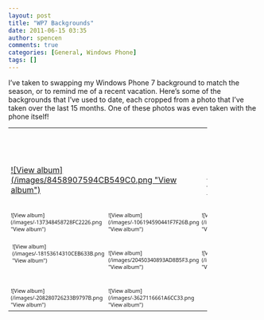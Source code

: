 ```yaml
---
layout: post
title: "WP7 Backgrounds"
date: 2011-06-15 03:35
author: spencen
comments: true
categories: [General, Windows Phone]
tags: []
---
```



I’ve taken to swapping my Windows Phone 7 background to match the season, or to remind me of a recent vacation. Here’s some of the backgrounds that I’ve used to date, each cropped from a photo that I’ve taken over the last 15 months. One of these photos was even taken with the phone itself!
  <div style="padding-bottom: 0px; margin: 0px; padding-left: 0px; padding-right: 0px; display: inline; float: none; padding-top: 0px" id="scid:66721397-FF69-4ca6-AEC4-17E6B3208830:1f380638-1b92-4024-b4a7-8eeb74c827e7" class="wlWriterEditableSmartContent"><table border=0 cellspacing=0 cellpadding=0 style='outline:none;border-style:none;margin:0px;padding:0px;width:400px;border-collapse:collapse;' >                     <tr>                        <td colspan=2 style='outline:none;border-style:none;margin:0px;padding:5px 0px 5px 5px;width:157px;vertical-align:bottom;' >                            <a href="https://iili0a.bay.livefilestore.com/y1mjHmbBH97vAfezEWUa-azr2trh7-O_Gmh_APO5OJHp7TqPSxcplmsEER81RdGrXOt_E4sTug-05u1Gl069x-0_FeBU2W4kD14LcrjFccEgzzacz99roZZyFRWZHFcH51A8ccZpWFsy0L3AdFlTREawg/Horseshoe%20Falls.jpg?psid=1" target="_blank" border="0" style="outline:none;border-style:none;margin:0px;padding:0px;">                                ![View album](/images/8458907594CB549C0.png "View album")</a>                        </td>                        <td colspan=3 style='vertical-align:middle;margin:0px;padding:5px 5px 5px 0px;outline:none;border-style:none;width:223px' >                            <div style="margin-left:10px;top:-3%;" >                                <div style='width:223px;overflow:visible;'><a style="text-decoration:none;" href="https://cid-685d1a7aacddb89c.skydrive.live.com/redir.aspx?page=browse&amp;resid=685D1A7AACDDB89C!611&amp;type=5&amp;authkey=sfrhdYLGyYs%24&amp;Bsrc=Photomail&amp;Bpub=SDX.Photos" target="_blank"><span  style="line-height:1.26em;padding:0px;width:223px;font-size:26pt;font-family:'Segoe UI', helvetica, arial, sans-serif;"  defaultText="Enter album name here">Phone Backgrounds</span></a></div>                                <div style="padding:10px 0px 0px 0px;margin:0px;">                                   <table border=0 cellspacing=0 cellpadding=0 style="margin:0px;padding:0px;outline:none;border-style:none;border-collapse:collapse;width:auto;">                                        <tr>                                            <td style="vertical-align:top;outline:none;border-style:none;margin:0px;padding:10px 15px 6px 0px;"><a href="https://cid-685d1a7aacddb89c.skydrive.live.com/redir.aspx?page=play&amp;resid=685D1A7AACDDB89C!611&amp;type=5&amp;authkey=sfrhdYLGyYs%24&amp;Bsrc=Photomail&amp;Bpub=SDX.Photos" border="0" target="_blank" style="font-family:'Segoe UI', helvetica, arial, sans-serif;font-size:8pt;outline:none;border-style:none;text-decoration: none;padding:0px;margin:0px;">VIEW SLIDE SHOW</a></td>                                            <td style="vertical-align:top;outline:none;border-style:none;margin:0px;padding:10px 0px 6px 0px;"><a href="https://cid-685d1a7aacddb89c.skydrive.live.com/redir.aspx?page=downloadphotos&amp;resid=685D1A7AACDDB89C!611&amp;type=5&amp;Bsrc=Photomail&amp;Bpub=SDX.Photos&amp;authkey=sfrhdYLGyYs%24" border="0" target="_blank" style="font-family:'Segoe UI', helvetica, arial, sans-serif;font-size:8pt;outline:none;border-style:none;text-decoration: none;padding:0px;margin:0px;">DOWNLOAD ALL</a></td>                                        </tr>                                                                           </table>                                                                                                     </div>                                                            </div>                        </td>                     </tr>                    <tr><td style='vertical-align:bottom;outline:none;border-style:none;padding:0px 5px 5px 5px;margin:0px;width:76px;height:76px;' ><a href="https://iili0a.bay.livefilestore.com/y1m2iTnftFFC9bFhY81h5gdVhwocpcEdq1xpQvubPbWjSftQMsnkxIi4t_0ozFa0W73Fa6Lwcddm_uSj9t6bDh--ZxhyVUVz74NvA_YrrwLjr2R0zDa3UtXzVmUCHMEdD0y3nvR0wq4nhvt96q_3p6tkQ/Lantern%20in%20Park.jpg?psid=1" border="0" target="_blank" style="font-family:'Segoe UI', helvetica, arial, sans-serif;font-size:8pt;outline:none;border-style:none;text-decoration: none;padding:0px;margin:0px;">![View album](/images/-137348458728FC2226.png "View album")</a></td><td style='vertical-align:bottom;outline:none;border-style:none;padding:0px 5px 5px 0px;margin:0px;width:76px;height:76px;' ><a href="https://iili0a.bay.livefilestore.com/y1m6OELzmHKz40kDThPVSM8oPdYV8GVoTxCM2QYJzJ7R9SDwqA7odueyg-vjxR4fMw14JwdC9gWhUt9wM42edhyHmYMdblNhYmKVwVlpTNREhYKrHGAm5diS_ntH92cOm06TSRuJViQtdbv9w3bzyF2aA/Washington%20Statue.jpg?psid=1" border="0" target="_blank" style="font-family:'Segoe UI', helvetica, arial, sans-serif;font-size:8pt;outline:none;border-style:none;text-decoration: none;padding:0px;margin:0px;">![View album](/images/-106194590441F7F26B.png "View album")</a></td><td style='vertical-align:bottom;outline:none;border-style:none;padding:0px 5px 5px 0px;margin:0px;width:76px;height:76px;' ><a href="https://iili0a.bay.livefilestore.com/y1mb1lruz35eQrsNxMyvmBm41RGC9JXeAkumIjXsNusMryt8fyqPHlcQ-0Krvy_4MwlySUbzeaRqcKtj24Fk1z7wIQ-x5Bb_YHWQzQ1xIGKHS--WM02ew0mEnQSuk13TQwufjJ3wLmol1gGAs87wsqABA/Manhattan%20Bridge.jpg?psid=1" border="0" target="_blank" style="font-family:'Segoe UI', helvetica, arial, sans-serif;font-size:8pt;outline:none;border-style:none;text-decoration: none;padding:0px;margin:0px;">![View album](/images/20262242972D066FF8.png "View album")</a></td><td style='vertical-align:bottom;outline:none;border-style:none;padding:0px 5px 5px 0px;margin:0px;width:76px;height:76px;' ><a href="https://iili0a.bay.livefilestore.com/y1mMgDUYTlh2OtyGSuaxV1_VARLVM-_1eejkuuWs9l5D9P0oEmXmrmHWCoHAjr8NHsqH5fwU9w3y3K0h9f1gBmYfdl05yaOSs1ebfpPeDLwxFKiSHM3_pWqbeYmheRMq_POi-uFg86WFNswleDKK3m6Zg/Capitol.jpg?psid=1" border="0" target="_blank" style="font-family:'Segoe UI', helvetica, arial, sans-serif;font-size:8pt;outline:none;border-style:none;text-decoration: none;padding:0px;margin:0px;">![View album](/images/142024206708E11569.png "View album")</a></td><td style='vertical-align:bottom;outline:none;border-style:none;padding:0px 5px 5px 0px;margin:0px;width:76px;height:76px;' ><a href="https://iili0a.bay.livefilestore.com/y1mtHTw4wzuC1zFsYnN2t7qhsAgz-V4-U71MYRyJWdK4RPG33A9CXcfLbCpcSbjG6nxQHZmM973B2hiWCumVR7pzaeX5X0R0pBpF38xqOkqTIpI5OXJfRLKaJAQZe59QVVl1H5Lzp0BzIp1tktDRUPDHw/City%20Hall.jpg?psid=1" border="0" target="_blank" style="font-family:'Segoe UI', helvetica, arial, sans-serif;font-size:8pt;outline:none;border-style:none;text-decoration: none;padding:0px;margin:0px;">![View album](/images/-205796270973EF92F5.png "View album")</a></td></tr><tr><td s
tyle='vertical-align:bottom;outline:none;border-style:none;padding:0px 5px 5px 5px;margin:0px;width:76px;height:76px;' ><a href="https://iili0a.bay.livefilestore.com/y1mGstoUzR9w8ekmjjJt1idB1mPzIsZ50QRD4YDG-muiGWqaO_4jPzApLXCWmBnm5y5ifDS0eq2H2noHZkGr4cbPIk5OQT6u966jYSo6sH54Euq_20q1dw_V8g5aW72XMI0WgYPM9dzZ2MRXk7MD48uqw/Lantern%20in%20Snow.jpg?psid=1" border="0" target="_blank" style="font-family:'Segoe UI', helvetica, arial, sans-serif;font-size:8pt;outline:none;border-style:none;text-decoration: none;padding:0px;margin:0px;">![View album](/images/-18153614310CEB633B.png "View album")</a></td><td style='vertical-align:bottom;outline:none;border-style:none;padding:0px 5px 5px 0px;margin:0px;width:76px;height:76px;' ><a href="https://iili0a.bay.livefilestore.com/y1mXUmuFr8wnA-yZcssx9-mrXbX93pjD0YUyGna4K4C1MOiVM6YI6sAUED5mj9KcyUecXXxLXeak9tD5FMwLtX7M4C540T1Aboh3wRD3G4Vr9IhTTq9pPHftfwrUNFpRfM2IUnnQs9sQrjQ9wtZ_fMOfw/Rockerfeller.jpg?psid=1" border="0" target="_blank" style="font-family:'Segoe UI', helvetica, arial, sans-serif;font-size:8pt;outline:none;border-style:none;text-decoration: none;padding:0px;margin:0px;">![View album](/images/20450340893AD8B5F3.png "View album")</a></td><td style='vertical-align:bottom;outline:none;border-style:none;padding:0px 5px 5px 0px;margin:0px;width:76px;height:76px;' ><a href="https://iili0a.bay.livefilestore.com/y1mpsvXzR8RYfRKer7ZPSZguO3RyOjoYmVb9dowL9pxxDQhjzpWEqlCLnNck1oHWyRp8jXg7XJljrJJC1TRpkB04_6GdaOg45R9mTyiFPoUD4t8uVOLoX37I8SKNqQ2sR58zQWsq3fBsb0poykqBJW5JQ/Snow%20on%20Bench.jpg?psid=1" border="0" target="_blank" style="font-family:'Segoe UI', helvetica, arial, sans-serif;font-size:8pt;outline:none;border-style:none;text-decoration: none;padding:0px;margin:0px;">![View album](/images/127146880153D48638.png "View album")</a></td><td style='vertical-align:bottom;outline:none;border-style:none;padding:0px 5px 5px 0px;margin:0px;width:76px;height:76px;' ><a href="https://iili0a.bay.livefilestore.com/y1ml8nToQE286aOX7UqqfDYbChKbgBTjfKHdumZJDtGYvgbK7b7Ng5XZ_AtYvv9sLvX_Jf7t0t7mY-o_UlqfPw44RQC2pGN4NBrjP8c3_S6y1E03vl789UFc9VcbP9edAehwT4X-IgmA_rjCwoy57tBXA/Grass%20and%20Falls.jpg?psid=1" border="0" target="_blank" style="font-family:'Segoe UI', helvetica, arial, sans-serif;font-size:8pt;outline:none;border-style:none;text-decoration: none;padding:0px;margin:0px;">![View album](/images/11820133286CD0567D.png "View album")</a></td><td style='vertical-align:bottom;outline:none;border-style:none;padding:0px 5px 5px 0px;margin:0px;width:76px;height:76px;' ><a href="https://iili0a.bay.livefilestore.com/y1mycDV4aiWt58rxzzJaAyaiszywLCamrnIZXgasP4bj-e7qpSrnyaHJ4q5qyTS40DC-C2xYPNxtPQVgNQctxoJ5Ctw18kDtvY03E3WXRpeEjdy5bgVKmTmT13jOfM5o9Ywd93BZMZati65taHEaptAGw/Bird.jpg?psid=1" border="0" target="_blank" style="font-family:'Segoe UI', helvetica, arial, sans-serif;font-size:8pt;outline:none;border-style:none;text-decoration: none;padding:0px;margin:0px;">![View album](/images/12998226641ABDA936.png "View album")</a></td></tr><tr><td style='vertical-align:bottom;outline:none;border-style:none;padding:0px 5px 5px 5px;margin:0px;width:76px;height:76px;' ><a href="https://iili0a.bay.livefilestore.com/y1mXUmuFr8wnA_xLQgp74_MknndgWlKu5tBXexhxgHpIs06uSPrBMGr0im2wt851FSlnKeA4mDY4WLkQQ3fisK9oBUtWmG8Q_wlPKw_wW1nPB80IxO75j520tZlj6mxmR_IfpgT2x5SFILysFVYjgCO8A/Statue%20of%20Liberty.jpg?psid=1" border="0" target="_blank" style="font-family:'Segoe UI', helvetica, arial, sans-serif;font-size:8pt;outline:none;border-style:none;text-decoration: none;padding:0px;margin:0px;">![View album](/images/-208280726233B9797B.png "View album")</a></td><td style='vertical-align:bottom;outline:none;border-style:none;padding:0px 5px 5px 0px;margin:0px;width:76px;height:76px;' ><a href="https://iili0a.bay.livefilestore.com/y1mO6vGpFSriRjY-M35cBfh3LI7Qo3Yq73VUDRMK1gpJMvuGbwLQEAMtfenkpyDD4qwRJaNBhUaA_tdJWlPQ3z68LlrqqjYynZ9H27XspQQb6oAXDFq8QP9vVlxWVci8-hjcGpo_RDOkQBxU6aVD4Vshg/Niagara%20Falls.jpg?psid=1" border="0" target="_blank" style="font-family:'Segoe UI', helvetica, arial, sans-serif;font-size:8pt;outline:none;border-style:none;text-decoration: none;padding:0px;margin:0px;">![View album](/images/-3627116661A6CC33.png "View album")</a></td><td style='vertical-align:bottom;outline:none;border-style:none;padding:0px 5px 5px 0px;margin:0px;width:76px;height:76px;' >&nbsp;</td><td style='vertical-align:bottom;outline:none;border-style:none;padding:0px 5px 5px 0px;margin:0px;width:76px;height:76px;' >&nbsp;</td><td style='vertical-align:bottom;outline:none;border-style:none;padding:0px 5px 5px 0px;margin:0px;width:76px;height:76px;' >&nbsp;</td></tr></table></div>

